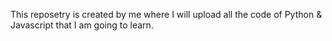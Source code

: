 This reposetry is created by me where I will upload all the code of Python & Javascript that I am going to learn.
